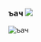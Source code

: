 ### ъач ![](https://komarev.com/ghpvc/?username=amfero)

![ъач](https://lanyard.cnrad.dev/api/431888140849119233)
